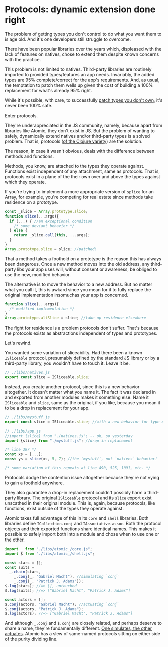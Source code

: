 # Protocols: dynamic extension done right
The problem of getting types you don't control to do what you want them to is age old.  And it's one developers still struggle to overcome.

There have been popular libraries over the years which, displeased with the lack of features on natives, chose to extend them despite known concerns with the practice.

This problem is not limited to natives.  Third-party libraries are routinely imported to provided types/features an app needs.  Invariably, the added types are 95% complete/correct for the app's requirements.  And, as usual, the temptation to patch them wells up given the cost of building a 100% replacement for what's already 95% right.

While it's possible, with care, to successfully [patch types you don't own](https://en.wikipedia.org/wiki/Monkey_patch), it's never been 100% safe.

Enter protocols.

They're underappreciated in the JS community, namely, because apart from libraries like Atomic, they don't exist in JS.  But the problem of wanting to safely, dynamically extend natives and/or third-party types is a solved problem.  That is, protocols ([of the Clojure variety](https://clojure.org/reference/protocols)) are the solution.

The reason, in case it wasn't obvious, deals with the difference between methods and functions.

Methods, you know, are attached to the types they operate against.  Functions exist independent of any attachment, same as protocols.  That is, protocols exist in a plane of the their own over and above the types against which they operate.

If you're trying to implement a more appropriate version of `splice` for an Array, for example, you're competing for real estate since methods take residence on a prototype.

```javascript
const _slice = Array.prototype.slice;
function slice(...args){
  if (...) { //an exceptional condition
    /* some deviant behavior */
  } else {
    return _slice.call(this, ...args);
  }
}
Array.prototype.slice = slice; //patched!
```
That a method takes a foothold on a prototype is the reason this has always been dangerous.  Once a new method moves into the old address, any third-party libs your app uses will, without consent or awareness, be obliged to use the new, modified behavior.

The alternative is to move the behavior to a new address.  But no matter what you call it, this is awkard since you mean for it to fully replace the original implementation insomuchas your app is concerned.

```javascript
function slice(...args){
  /* modified implementation */
}
Array.prototype.altSlice = slice; //take up residence elsewhere
```

The fight for residence is a problem protocols don't suffer.  That's because the protocols exists as abstractions independent of types and prototypes.

Let's rewind.

You wanted some variation of sliceability.  Had there been a known `ISliceable` protocol, presumably defined by the standard JS library or by a third-party library, you wouldn't have to touch it.  Leave it be.

```javascript
// ./libs/natives.js
export const slice = ISliceable.slice;
```
Instead, you create another protocol, since this is a new behavior altogether.  It doesn't matter what you name it.  The fact it was declared in and exported from another modules makes it something else.  Name it `ISliceable` and `slice`, same as the original, if you like, because you mean it to be a drop in replacement for your app.

```javascript
// ./libs/mystuff.js
export const slice = ISliceable.slice; //with a new behavior for type Array
```
```javascript
// ./libs/app.js
//import {slice} from "./natives.js"; -- oh, so yesterday
import {slice} from "./mystuff.js"; //drop in replacement

/* line 397 */
const xs = [...];
const ys = slice(xs, 5, 7); //the `mystuff`, not `natives` behavior!

/* some variation of this repeats at line 490, 525, 1091, etc. */
```
Protocols dodge the contention issue altogether because they're not vying to gain a foothold anywhere.

They also guarantee a drop-in replacement couldn't possibly harm a third-party library.  The original `ISliceable` protocol and its `slice` export exist unscathed in their original module.  This is, again, because protocols, like functions, exist outside of the types they operate against.

Atomic takes full advantage of this in its `core` and `shell` libraries.  Both libraries define `ICollection.conj` and `IAssociative.assoc`.  Both the protocol objects and their exported functions share identical names.  This makes it possible to safely import both into a module and chose when to use one or the other.

```javascript
import _ from "./libs/atomic_/core.js";
import $ from "./libs/atomic_/shell.js";

const stars = [];
const suits =
  _.chain(stars,
    _.conj(_, "Gabriel Macht"), //simulating `conj`
    _.conj(_, "Patrick J. Adams"));
$.log(stars); //=> [], untouched
$.log(suits); //=> ["Gabriel Macht", "Patrick J. Adams"]

const actors = [];
$.conj(actors, "Gabriel Macht"); //actuating `conj`
$.conj(actors, "Patrick J. Adams");
$.log(actors); //=> ["Gabriel Macht", "Patrick J. Adams"]
```
And although `_.conj` and `$.conj` are closely related, and perhaps deserve to share a name, they're fundamentally different.  [One simulates, the other actuates](./command-query-protocols.md).  Atomic has a slew of same-named protocols sitting on either side of the purity dividing line.
